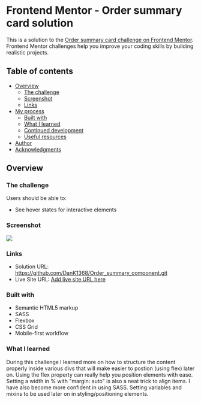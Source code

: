 # Frontend Mentor - Order summary card solution

This is a solution to the [Order summary card challenge on Frontend Mentor](https://www.frontendmentor.io/challenges/order-summary-component-QlPmajDUj). Frontend Mentor challenges help you improve your coding skills by building realistic projects.

## Table of contents

- [Overview](#overview)
  - [The challenge](#the-challenge)
  - [Screenshot](#screenshot)
  - [Links](#links)
- [My process](#my-process)
  - [Built with](#built-with)
  - [What I learned](#what-i-learned)
  - [Continued development](#continued-development)
  - [Useful resources](#useful-resources)
- [Author](#author)
- [Acknowledgments](#acknowledgments)

## Overview

### The challenge

Users should be able to:

- See hover states for interactive elements

### Screenshot

![](/Order_summary_component/images/screenshot.png)

### Links

- Solution URL: https://github.com/DanK1368/Order_summary_component.git
- Live Site URL: [Add live site URL here](https://your-live-site-url.com)

### Built with

- Semantic HTML5 markup
- SASS
- Flexbox
- CSS Grid
- Mobile-first workflow

### What I learned

During this challenge I learned more on how to structure the content properly inside various divs that will make easier to postion (using flex) later on.
Using the flex property can really help you position elements with ease.
Setting a width in % with "margin: auto" is also a neat trick to align items.
I have also become more confident in using SASS. Setting variables and mixins to be used later on in styling/positioning elements.
